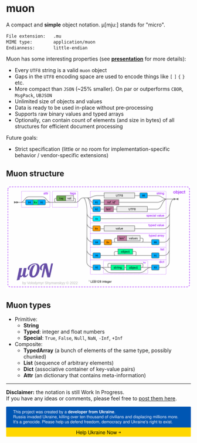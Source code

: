 # muon
A compact and **simple** object notation. µ[mju:] stands for "micro".

```log
File extension:   .mu
MIME type:        application/muon
Endianness:       little-endian
```

Muon has some interesting  properties (see [**presentation**](https://bit.ly/muon-present) for more details):
- Every `UTF8` string is a valid `muon` object
- Gaps in the `UTF8` encoding space are used to encode things like `[` `]` `{` `}` etc.
- More compact than `JSON` (~25% smaller). On par or outperforms `CBOR`, `MsgPack`, `UBJSON`
- Unlimited size of objects and values
- Data is ready to be used in-place without pre-processing
- Supports raw binary values and typed arrays
- Optionally, can contain count of elements (and size in bytes) of all structures for efficient document processing

Future goals:
- Strict specification (little or no room for implementation-specific behavior / vendor-specific extensions)

## Muon structure

[![alt tag](docs/muon.png?raw=true)](https://bit.ly/muon-present)

## Muon types

- Primitive:
  - **String**
  - **Typed**: integer and float numbers
  - **Special**: `True`, `False`, `Null`, `NaN`, `-Inf`, `+Inf`
- Composite:
  - **TypedArray** (a bunch of elements of the same type, possibly chunked)
  - **List** (sequence of arbitrary elements)
  - **Dict** (associative container of key-value pairs)
  - **Attr** (an dictionary that contains meta-information)

---

**Disclaimer:** the notation is still Work In Progress.  
If you have any ideas or comments, please feel free to [post them here](https://github.com/vshymanskyy/muon/issues).

[![Stand With Ukraine](https://raw.githubusercontent.com/vshymanskyy/StandWithUkraine/main/banner-direct-single.svg)](https://stand-with-ukraine.pp.ua)

